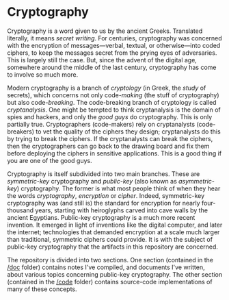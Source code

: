 # Cryptography
Cryptography is a word given to us by the ancient Greeks. Translated literally, it means <i>secret writing</i>. For centuries, cryptography was concerned with the encryption of messages&mdash;verbal, textual, or otherwise&mdash;into coded ciphers, to keep the messages secret from the prying eyes of adversaries. This is largely still the case. But, since the advent of the digital age, somewhere around the middle of the last century, cryptography has come to involve so much more.

Modern cryptography is a branch of <i>cryptology</i> (in Greek, the <i>study</i> of secrets), which concerns not only code-<i>making</i> (the stuff of cryptography) but also code-<i>breaking</i>. The code-breaking branch of cryptology is called <i>cryptanalysis</i>. One might be tempted to think cryptanalysis is the domain of spies and hackers, and only the <i>good guys</i> do cryptography. This is only partially true. Cryptographers (code-makers) rely on cryptanalysts (code-breakers) to vet the quality of the ciphers they design; cryptanalysts do this by trying to break the ciphers. If the cryptanalysts can break the ciphers, then the cryptographers can go back to the drawing board and fix them before deploying the ciphers in sensitive applications. This is a good thing if you are one of the good guys.

Cryptography is itself subdivided into two main branches. These are <i>symmetric-key</i> cryptography and <i>public-key</i> (also known as <i>asymmetric-key</i>) cryptography. The former is what most people think of when they hear the words <i>cryptography</i>, <i>encryption</i> or <i>cipher</i>. Indeed, symmetric-key cryptography was (and still is) the standard for encryption for nearly four-thousand years, starting with heiroglyphs carved into cave walls by the ancient Egyptians. Public-key cryptography is a much more recent invention. It emerged in light of inventions like the digital computer, and later the internet; technologies that demanded encryption at a scale much larger than traditional, symmetric ciphers could provide. It is with the subject of public-key cryptography that the artifacts in this repository are concerned.

The repository is divided into two sections. One section (contained in the <a href=https://github.com/dchampion/crypto/tree/master/doc>/doc</a> folder) contains notes I've compiled, and documents I've written, about various topics concerning public-key cryptography. The other section (contained in the <a href=https://github.com/dchampion/crypto/tree/master/code>/code</a> folder) contains source-code implementations of many of these concepts.